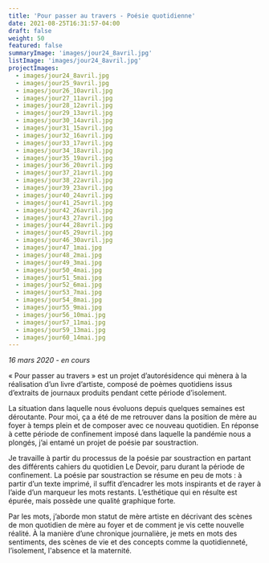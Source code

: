 ```yaml
---
title: 'Pour passer au travers - Poésie quotidienne'
date: 2021-08-25T16:31:57-04:00
draft: false
weight: 50
featured: false
summaryImage: 'images/jour24_8avril.jpg'
listImage: 'images/jour24_8avril.jpg'
projectImages:
  - images/jour24_8avril.jpg
  - images/jour25_9avril.jpg
  - images/jour26_10avril.jpg
  - images/jour27_11avril.jpg
  - images/jour28_12avril.jpg
  - images/jour29_13avril.jpg
  - images/jour30_14avril.jpg
  - images/jour31_15avril.jpg
  - images/jour32_16avril.jpg
  - images/jour33_17avril.jpg
  - images/jour34_18avril.jpg
  - images/jour35_19avril.jpg
  - images/jour36_20avril.jpg
  - images/jour37_21avril.jpg
  - images/jour38_22avril.jpg
  - images/jour39_23avril.jpg
  - images/jour40_24avril.jpg
  - images/jour41_25avril.jpg
  - images/jour42_26avril.jpg
  - images/jour43_27avril.jpg
  - images/jour44_28avril.jpg
  - images/jour45_29avril.jpg
  - images/jour46_30avril.jpg
  - images/jour47_1mai.jpg
  - images/jour48_2mai.jpg
  - images/jour49_3mai.jpg
  - images/jour50_4mai.jpg
  - images/jour51_5mai.jpg
  - images/jour52_6mai.jpg
  - images/jour53_7mai.jpg
  - images/jour54_8mai.jpg
  - images/jour55_9mai.jpg
  - images/jour56_10mai.jpg
  - images/jour57_11mai.jpg
  - images/jour59_13mai.jpg
  - images/jour60_14mai.jpg
---
```


_16 mars 2020 - en cours_

« Pour passer au travers » est un projet d’autorésidence qui mènera à la réalisation d’un livre d’artiste, composé de poèmes quotidiens issus d’extraits de journaux produits pendant cette période d’isolement.

La situation dans laquelle nous évoluons depuis quelques semaines est déroutante. Pour moi, ça a été de me retrouver dans la position de mère au foyer à temps plein et de composer avec ce nouveau quotidien. En réponse à cette période de confinement imposé dans laquelle la pandémie nous a plongés, j’ai entamé un projet de poésie par soustraction.

Je travaille à partir du processus de la poésie par soustraction en partant des différents cahiers du quotidien Le Devoir, paru durant la période de confinement. La poésie par soustraction se résume en peu de mots : à partir d’un texte imprimé, il suffit d’encadrer les mots inspirants et de rayer à l’aide d’un marqueur les mots restants. L’esthétique qui en résulte est épurée, mais possède une qualité graphique forte.

Par les mots, j’aborde mon statut de mère artiste en décrivant des scènes de mon quotidien de mère au foyer et de comment je vis cette nouvelle réalité. À la manière d’une chronique journalière, je mets en mots des sentiments, des scènes de vie et des concepts comme la quotidienneté, l’isolement, l'absence et la maternité.
